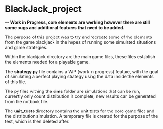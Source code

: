 # BlackJack_project 

**-- Work in Progress, core elements are working however there are still some bugs and additional features that need to be added.**

The purpose of this project was to try and recreate some of the elements from the game blackjack in the hopes of running some simulated situations and game strategies. 


Within the blackjack directory are the main game files, these files establish the elements needed for a playable game. 
 
The **strategy.py** file contains a WIP (work in progress) feature, with the goal of simulating a perfect playing strategy using the data inside the elements of this file.

The py files withing the **sims** folder are simulations that can be run, currently only count distribution is complete, new results can be generated from the notbook file.

The **unit_tests** directory contains the unit tests for the core game files and the distribution simulation. A temporary file is created for the purpose of the test, which is then deleted after.









